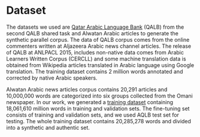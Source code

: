 # Dataset

The datasets we used are [Qatar Arabic Language Bank](http://nlp.qatar.cmu.edu/qalb/) (QALB) from the second QALB shared task and Alwatan Arabic articles to generate the synthetic parallel corpus. The data of QALB corpus comes from the online commenters written at Aljazeera Arabic news channel articles. The release of QALB at ANLPACL 2015, includes non-native data comes from Arabic Learners Written Corpus (CERCLL) and some machine translation data is obtained from Wikipedia articles translated in Arabic language using Google translation. The training dataset contains 2 million words annotated and corrected by native Arabic speakers.

Alwatan Arabic news articles corpus contains 20,291 articles and 10,000,000 words are categorized into six groups collected from the Omani newspaper. In our work, we generated a [training dataset](https://github.com/aimanmutasem/SCUT-Arabic-GEC/tree/master/SCUT%20Arabic%20GEC%20dataset) containing 18,061,610 million words in training and validation sets. The fine-tuning set consists of training and validation sets, and we used AQLB test set for testing. The whole training dataset contains 20,285,278 words and divided into a synthetic and authentic set.
